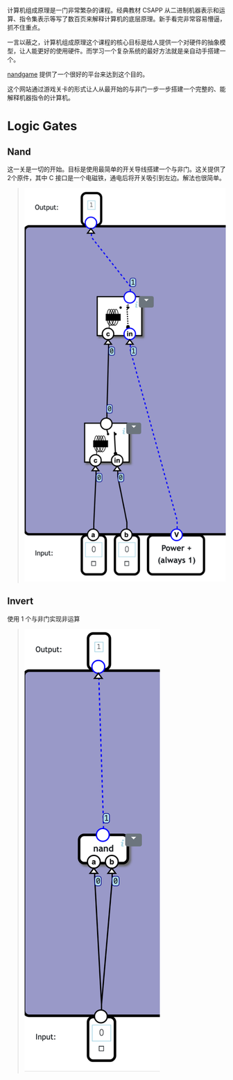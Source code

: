 计算机组成原理是一门非常繁杂的课程。经典教材 CSAPP 从二进制机器表示和运算、指令集表示等写了数百页来解释计算机的底层原理。新手看完非常容易懵逼，抓不住重点。

一言以蔽之，计算机组成原理这个课程的核心目标是给人提供一个对硬件的抽象模型，让人能更好的使用硬件。而学习一个复杂系统的最好方法就是亲自动手搭建一个。

[nandgame](https://nandgame.com/) 提供了一个很好的平台来达到这个目的。

这个网站通过游戏关卡的形式让人从最开始的与非门一步一步搭建一个完整的、能解释机器指令的计算机。

# Logic Gates

## Nand

这一关是一切的开始。目标是使用最简单的开关导线搭建一个与非门。这关提供了2个原件，其中 C 接口是一个电磁铁，通电后将开关吸引到左边。解法也很简单。
> ![Nand](/docs/Nandgame/Logic%20Gates/Nand.png "Nand")

## Invert

使用 1 个与非门实现非运算
> ![Invert](/docs/Nandgame/Logic%20Gates/Invert.png "Invert")